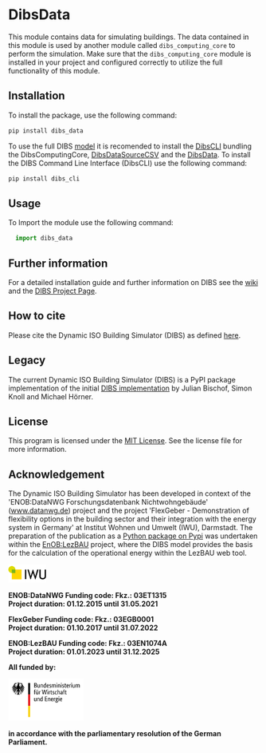 # DibsData

This module contains data for simulating buildings. The data contained in this module is used by another module called `dibs_computing_core`
to perform the simulation. Make sure that the `dibs_computing_core` module is installed in your project and configured correctly to
utilize the full functionality of this module.

## Installation
To install the package, use the following command:

```bash
pip install dibs_data
```

To use the full DIBS [model](https://iwugermany.github.io/dibs/overview) it is recomended to install the [DibsCLI](https://github.com/IWUGERMANY/DibsCLI) bundling the DibsComputingCore, [DibsDataSourceCSV](https://github.com/IWUGERMANY/DibsDataSourceCSV) and the [DibsData](https://github.com/IWUGERMANY/DibsData). To install the DIBS Command Line Interface (DibsCLI) use the following command:

```bash
pip install dibs_cli
```


## Usage
To Import the module use the following command:

 ```python
   import dibs_data
   ```
## Further information
For a detailed installation guide and further information on DIBS see the [wiki](https://github.com/IWUGERMANY/DibsCLI/wiki) and the [DIBS Project Page](https://iwugermany.github.io/dibs/).

## How to cite
Please cite the Dynamic ISO Building Simulator (DIBS) as defined [here](https://iwugermany.github.io/dibs/contri).

## Legacy
The current Dynamic ISO Building Simulator (DIBS) is a PyPI package implementation of the initial [DIBS implementation](https://github.com/IWUGERMANY/DIBS---Dynamic-ISO-Building-Simulator) by Julian Bischof, Simon Knoll and Michael Hörner.


## License
This program is licensed under the [MIT License](LICENSE). See the license file for more information.

## Acknowledgement
The Dynamic ISO Building Simulator has been developed in context of the 'ENOB:DataNWG Forschungsdatenbank Nichtwohngebäude' (www.datanwg.de) project and the project 'FlexGeber - Demonstration of flexibility options in the building sector and their integration with the energy system in Germany' at Institut Wohnen und Umwelt (IWU), Darmstadt. The preparation of the publication as a [Python package on Pypi](https://pypi.org/project/dibs-computing-core/) was undertaken within the [EnOB:LezBAU](https://www.lezbau.de/) project, where the DIBS model provides the basis for the calculation of the operational energy within the LezBAU web tool.
<p float="left">
  <img src="https://github.com/IWUGERMANY/DibsComputingCore/blob/main/src/img/IWU_Logo.PNG" width="15%" /> 
</p>  

<b>ENOB:DataNWG<b>
<b>Funding code:</b>  Fkz.: 03ET1315  
<b>Project duration:</b>  01.12.2015 until 31.05.2021

<b>FlexGeber<b>
<b>Funding code:</b>  Fkz.: 03EGB0001  
<b>Project duration:</b>  01.10.2017 until 31.07.2022

<b>ENOB:LezBAU<b>
<b>Funding code:</b>  Fkz.: 03EN1074A
</br><b>Project duration:</b>  01.01.2023 until 31.12.2025
  
<b>All funded by:</b> 
<p float="left">
  <img src="https://github.com/IWUGERMANY/DibsComputingCore/blob/main/src/img/BMWi_Logo.png" width="30%" /> 
</p> 
in accordance with the parliamentary resolution of the German Parliament.
